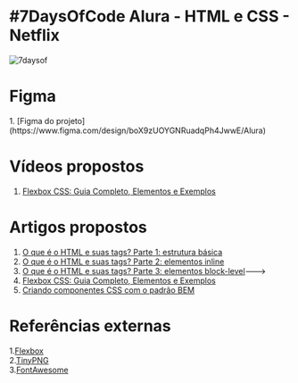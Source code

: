 <h1> #7DaysOfCode Alura - HTML e CSS - Netflix </h1>

![7daysof](https://github.com/RenWro/7DaysOfCode-GitHub/assets/134458911/b38ca43b-907a-479e-a651-13791e7c603a)


<h1>Figma</h1>
1. [Figma do projeto](https://www.figma.com/design/boX9zUOYGNRuadqPh4JwwE/Alura) <br>

<h1>Vídeos propostos</h1>

1. [Flexbox CSS: Guia Completo, Elementos e Exemplos](https://www.alura.com.br/artigos/css-guia-do-flexbox) <br>

<h1>Artigos propostos</h1>

1. [O que é o HTML e suas tags? Parte 1: estrutura básica](https://www.alura.com.br/artigos/o-que-e-html-suas-tags-parte-1-estrutura-basica?utm_source=ActiveCampaign&utm_medium=email&utm_content=%237DaysOfCode+-+HTML+e+CSS+2%2F7%3A+%F0%9F%91%A9%F0%9F%8F%BD%E2%80%8D%F0%9F%92%BB+Primeira+se%C3%A7%C3%A3o)
2. [O que é o HTML e suas tags? Parte 2: elementos inline](https://www.alura.com.br/artigos/o-que-e-html-suas-tags-parte-2-elementos-inline?utm_source=ActiveCampaign&utm_medium=email&utm_content=%237DaysOfCode+-+HTML+e+CSS+2%2F7%3A+%F0%9F%91%A9%F0%9F%8F%BD%E2%80%8D%F0%9F%92%BB+Primeira+se%C3%A7%C3%A3o)
3. [O que é o HTML e suas tags? Parte 3: elementos block-level](https://www.alura.com.br/artigos/html-tags-elementos-block-level?utm_source=ActiveCampaign&utm_medium=email)--->
4. [Flexbox CSS: Guia Completo, Elementos e Exemplos](https://www.alura.com.br/artigos/css-guia-do-flexbox) <br>
5. [Criando componentes CSS com o padrão BEM](https://www.alura.com.br/artigos/criando-componentes-css-com-padrao-bem) <br>


<h1>Referências externas</h1>

1.[Flexbox](https://flexboxfroggy.com/) <br>
2.[TinyPNG](https://tinypng.com/) <br>
3.[FontAwesome](https://fontawesome.com/) <br>
